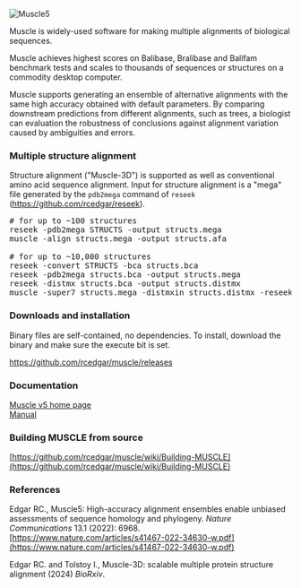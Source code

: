 ![Muscle5](http://drive5.com/images/muscle5_header.jpg)

Muscle is widely-used software for making multiple alignments of biological sequences. 

Muscle achieves highest scores on Balibase, Bralibase and Balifam benchmark tests and scales to thousands of sequences or structures on a commodity desktop computer.

Muscle supports generating an ensemble of alternative alignments with the same high accuracy obtained with default parameters. By comparing downstream predictions from different alignments, such as trees, a biologist can evaluation the robustness of conclusions against alignment variation caused by ambiguities and errors.

### Multiple structure alignment

Structure alignment ("Muscle-3D") is supported as well as conventional amino acid sequence alignment. Input for structure alignment is a "mega" file generated by the `pdb2mega` command of `reseek` (https://github.com/rcedgar/reseek).

<pre>
# for up to ~100 structures
reseek -pdb2mega STRUCTS -output structs.mega
muscle -align structs.mega -output structs.afa

# for up to ~10,000 structures
reseek -convert STRUCTS -bca structs.bca
reseek -pdb2mega structs.bca -output structs.mega
reseek -distmx structs.bca -output structs.distmx
muscle -super7 structs.mega -distmxin structs.distmx -reseek -output structs.afa
</pre>

### Downloads and installation

Binary files are self-contained, no dependencies. To install, download the binary and make sure the execute bit is set.

https://github.com/rcedgar/muscle/releases

### Documentation

[Muscle v5 home page](https://drive5.com/muscle5)   
[Manual](https://drive5.com/muscle5/manual)   

### Building MUSCLE from source

[https://github.com/rcedgar/muscle/wiki/Building-MUSCLE](https://github.com/rcedgar/muscle/wiki/Building-MUSCLE)


### References
Edgar RC., Muscle5: High-accuracy alignment ensembles enable unbiased assessments of sequence homology and phylogeny. <i>Nature Communications</i> 13.1 (2022): 6968.    
[https://www.nature.com/articles/s41467-022-34630-w.pdf](https://www.nature.com/articles/s41467-022-34630-w.pdf)

Edgar RC. and Tolstoy I., Muscle-3D: scalable multiple protein structure alignment (2024) <i>BioRxiv</i>.